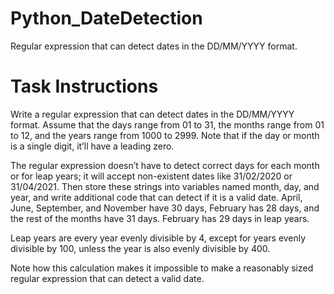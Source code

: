 # Python_DateDetection
Regular expression that can detect dates in the DD/MM/YYYY format.

# Task Instructions
Write a regular expression that can detect dates in the DD/MM/YYYY format. Assume that the days range from 01 to 31, the months range from 01 to 12, and the years range from 1000 to 2999. Note that if the day or month is a single digit, it’ll have a leading zero.

The regular expression doesn’t have to detect correct days for each month or for leap years; it will accept non-existent dates like 31/02/2020 or 31/04/2021. Then store these strings into variables named month, day, and year, and write additional code that can detect if it is a valid date. April, June, September, and November have 30 days, February has 28 days, and the rest of the months have 31 days. February has 29 days in leap years.

Leap years are every year evenly divisible by 4, except for years evenly divisible by 100, unless the year is also evenly divisible by 400. 

Note how this calculation makes it impossible to make a reasonably sized regular expression that can detect a valid date.